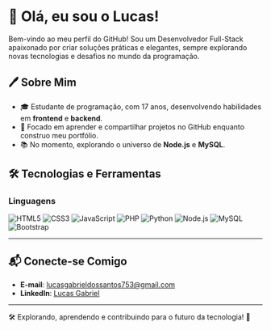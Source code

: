 # 👋 Olá, eu sou o Lucas!

Bem-vindo ao meu perfil do GitHub! Sou um Desenvolvedor Full-Stack apaixonado por criar soluções práticas e elegantes, sempre explorando novas tecnologias e desafios no mundo da programação.

## 🖊️ Sobre Mim
- 🎓 Estudante de programação, com 17 anos, desenvolvendo habilidades em **frontend** e **backend**.
- 🚀 Focado em aprender e compartilhar projetos no GitHub enquanto construo meu portfólio.
- 📚 No momento, explorando o universo de **Node.js** e **MySQL**.

## 🛠️ Tecnologias e Ferramentas
### Linguagens
![HTML5](https://img.shields.io/badge/-HTML5-E34F26?logo=html5&logoColor=fff&style=flat)
![CSS3](https://img.shields.io/badge/-CSS3-1572B6?logo=css3&logoColor=fff&style=flat)
![JavaScript](https://img.shields.io/badge/-JavaScript-F7DF1E?logo=javascript&logoColor=222&style=flat)
![PHP](https://img.shields.io/badge/-PHP-777BB4?logo=php&logoColor=fff&style=flat)
![Python](https://img.shields.io/badge/-Python-3776AB?logo=python&logoColor=fff&style=flat)
![Node.js](https://img.shields.io/badge/-Node.js-339933?logo=node.js&logoColor=fff&style=flat)
![MySQL](https://img.shields.io/badge/-MySQL-4479A1?logo=mysql&logoColor=fff&style=flat)
![Bootstrap](https://img.shields.io/badge/-Bootstrap-7952B3?logo=bootstrap&logoColor=fff&style=flat)

---

## 📬 Conecte-se Comigo
- **E-mail**: [lucasgabrieldossantos753@gmail.com](mailto:lucasgabrieldossantos753@gmail.com)
- **LinkedIn**: [Lucas Gabriel](https://www.linkedin.com/in/lucas-gabriel-5301b2331)

---

🛠️ Explorando, aprendendo e contribuindo para o futuro da tecnologia! 🌟
